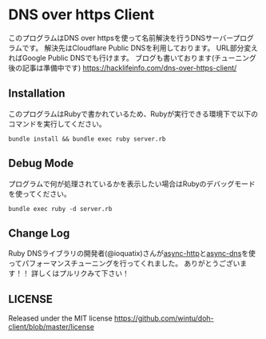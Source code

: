 # DNS over https Client
このプログラムはDNS over httpsを使って名前解決を行うDNSサーバープログラムです。
解決先はCloudflare Public DNSを利用しております。 URL部分変えればGoogle Public DNSでも行けます。
ブログも書いております(チューニング後の記事は準備中です)
https://hacklifeinfo.com/dns-over-https-client/

## Installation
このプログラムはRubyで書かれているため、Rubyが実行できる環境下で以下のコマンドを実行してください。 
```
bundle install && bundle exec ruby server.rb
```

## Debug Mode
プログラムで何が処理されているかを表示したい場合はRubyのデバッグモードを使ってください。
```
bundle exec ruby -d server.rb
```

## Change Log
Ruby DNSライブラリの開発者(@ioquatix)さんが[async-http](https://github.com/socketry/async-http)と[async-dns](https://github.com/socketry/async-dns)を使ってパフォーマンスチューニングを行ってくれました。
ありがとうございます！！ 詳しくはプルリクみて下さい！

## LICENSE
Released under the MIT license
https://github.com/wintu/doh-client/blob/master/license